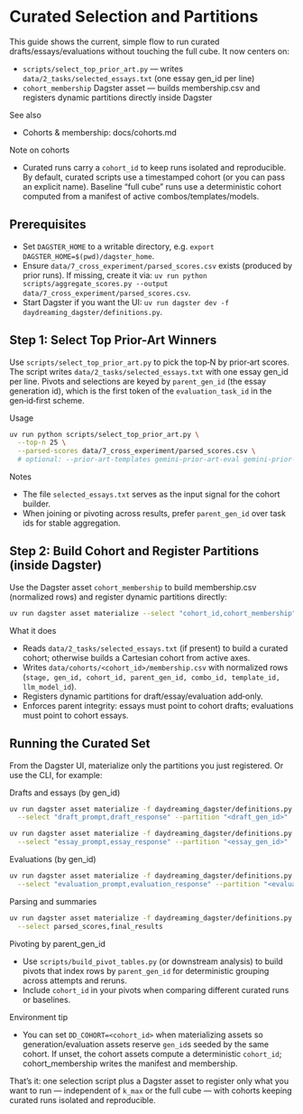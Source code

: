 # Curated Selection and Partitions

This guide shows the current, simple flow to run curated drafts/essays/evaluations without touching the full cube. It now centers on:
- `scripts/select_top_prior_art.py` — writes `data/2_tasks/selected_essays.txt` (one essay gen_id per line)
- `cohort_membership` Dagster asset — builds membership.csv and registers dynamic partitions directly inside Dagster

See also
- Cohorts & membership: docs/cohorts.md
  

Note on cohorts
- Curated runs carry a `cohort_id` to keep runs isolated and reproducible. By default, curated scripts use a timestamped cohort (or you can pass an explicit name). Baseline “full cube” runs use a deterministic cohort computed from a manifest of active combos/templates/models.

## Prerequisites

- Set `DAGSTER_HOME` to a writable directory, e.g. `export DAGSTER_HOME=$(pwd)/dagster_home`.
- Ensure `data/7_cross_experiment/parsed_scores.csv` exists (produced by prior runs). If missing, create it via:
  `uv run python scripts/aggregate_scores.py --output data/7_cross_experiment/parsed_scores.csv`.
- Start Dagster if you want the UI: `uv run dagster dev -f daydreaming_dagster/definitions.py`.

## Step 1: Select Top Prior-Art Winners

Use `scripts/select_top_prior_art.py` to pick the top‑N by prior‑art scores. The script writes `data/2_tasks/selected_essays.txt` with one essay gen_id per line. Pivots and selections are keyed by `parent_gen_id` (the essay generation id), which is the first token of the `evaluation_task_id` in the gen‑id‑first scheme.

Usage
```bash
uv run python scripts/select_top_prior_art.py \
  --top-n 25 \
  --parsed-scores data/7_cross_experiment/parsed_scores.csv \
  # optional: --prior-art-templates gemini-prior-art-eval gemini-prior-art-eval-v2
```

Notes
- The file `selected_essays.txt` serves as the input signal for the cohort builder.
- When joining or pivoting across results, prefer `parent_gen_id` over task ids for stable aggregation.

## Step 2: Build Cohort and Register Partitions (inside Dagster)

Use the Dagster asset `cohort_membership` to build membership.csv (normalized rows) and register dynamic partitions directly:

```bash
uv run dagster asset materialize --select "cohort_id,cohort_membership" -f daydreaming_dagster/definitions.py
```

What it does
- Reads `data/2_tasks/selected_essays.txt` (if present) to build a curated cohort; otherwise builds a Cartesian cohort from active axes.
- Writes `data/cohorts/<cohort_id>/membership.csv` with normalized rows (`stage, gen_id, cohort_id, parent_gen_id, combo_id, template_id, llm_model_id`).
- Registers dynamic partitions for draft/essay/evaluation add‑only.
- Enforces parent integrity: essays must point to cohort drafts; evaluations must point to cohort essays.

## Running the Curated Set

From the Dagster UI, materialize only the partitions you just registered. Or use the CLI, for example:

Drafts and essays (by gen_id)
```bash
uv run dagster asset materialize -f daydreaming_dagster/definitions.py \
  --select "draft_prompt,draft_response" --partition "<draft_gen_id>"

uv run dagster asset materialize -f daydreaming_dagster/definitions.py \
  --select "essay_prompt,essay_response" --partition "<essay_gen_id>"
```

Evaluations (by gen_id)
```bash
uv run dagster asset materialize -f daydreaming_dagster/definitions.py \
  --select "evaluation_prompt,evaluation_response" --partition "<evaluation_gen_id>"
```

Parsing and summaries
```bash
uv run dagster asset materialize -f daydreaming_dagster/definitions.py \
  --select parsed_scores,final_results
```

Pivoting by parent_gen_id
- Use `scripts/build_pivot_tables.py` (or downstream analysis) to build pivots that index rows by `parent_gen_id` for deterministic grouping across attempts and reruns.
- Include `cohort_id` in your pivots when comparing different curated runs or baselines.

Environment tip
- You can set `DD_COHORT=<cohort_id>` when materializing assets so generation/evaluation assets reserve `gen_id`s seeded by the same cohort. If unset, the cohort assets compute a deterministic `cohort_id`; cohort_membership writes the manifest and membership.

That’s it: one selection script plus a Dagster asset to register only what you want to run — independent of `k_max` or the full cube — with cohorts keeping curated runs isolated and reproducible.
